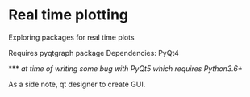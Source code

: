 # Real time plotting 
Exploring packages for real time plots

Requires pyqtgraph package
Dependencies: PyQt4

\*** *at time of writing some bug with PyQt5 which requires Python3.6+*



As a side note, qt designer to create GUI.
  
